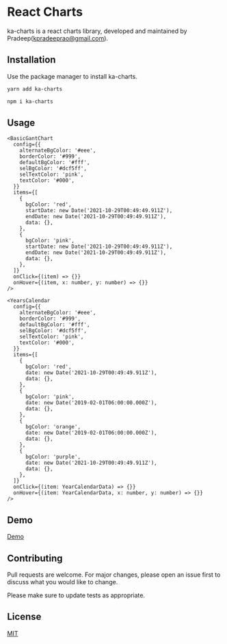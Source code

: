 # React Charts

ka-charts is a react charts library, developed and maintained by Pradeep(kpradeeprao@gmail.com).

## Installation

Use the package manager to install ka-charts.

```bash
yarn add ka-charts
```

```bash
npm i ka-charts
```

## Usage

```tsx
<BasicGantChart
  config={{
    alternateBgColor: '#eee',
    borderColor: '#999',
    defaultBgColor: '#fff',
    selBgColor: '#dcf5ff',
    selTextColor: 'pink',
    textColor: '#000',
  }}
  items={[
    {
      bgColor: 'red',
      startDate: new Date('2021-10-29T00:49:49.911Z'),
      endDate: new Date('2021-10-29T00:49:49.911Z'),
      data: {},
    },
    {
      bgColor: 'pink',
      startDate: new Date('2021-10-29T00:49:49.911Z'),
      endDate: new Date('2021-10-29T00:49:49.911Z'),
      data: {},
    },
  ]}
  onClick={(item) => {}}
  onHover={(item, x: number, y: number) => {}}
/>
```

```tsx
<YearsCalendar
  config={{
    alternateBgColor: '#eee',
    borderColor: '#999',
    defaultBgColor: '#fff',
    selBgColor: '#dcf5ff',
    selTextColor: 'pink',
    textColor: '#000',
  }}
  items={[
    {
      bgColor: 'red',
      date: new Date('2021-10-29T00:49:49.911Z'),
      data: {},
    },
    {
      bgColor: 'pink',
      date: new Date('2019-02-01T06:00:00.000Z'),
      data: {},
    },
    {
      bgColor: 'orange',
      date: new Date('2019-02-01T06:00:00.000Z'),
      data: {},
    },
    {
      bgColor: 'purple',
      date: new Date('2021-10-29T00:49:49.911Z'),
      data: {},
    },
  ]}
  onClick={(item: YearCalendarData) => {}}
  onHover={(item: YearCalendarData, x: number, y: number) => {}}
/>
```

## Demo

[Demo](https://codesandbox.io/s/ka-charts-bp1jg)

## Contributing

Pull requests are welcome. For major changes, please open an issue first to discuss what you would like to change.

Please make sure to update tests as appropriate.

## License

[MIT](https://choosealicense.com/licenses/mit/)
